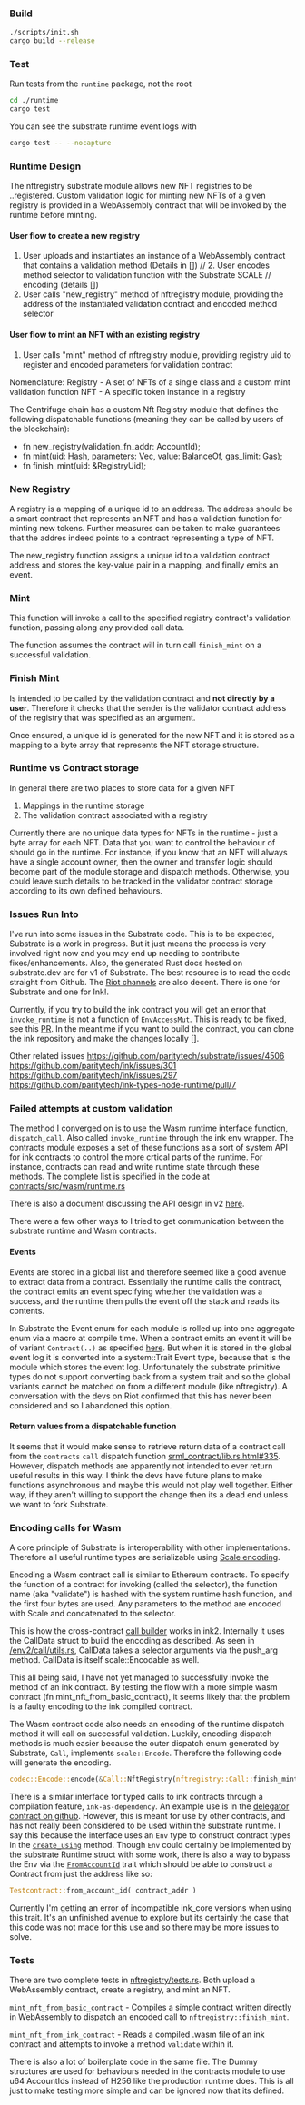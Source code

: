 ### Build
```bash
./scripts/init.sh
cargo build --release
```

### Test
Run tests from the ```runtime``` package, not the root
```bash
cd ./runtime
cargo test
```

You can see the substrate runtime event logs with
```bash
cargo test -- --nocapture
```

### Runtime Design

The nftregistry substrate module allows new NFT registries to be ..registered.
Custom validation logic for minting new NFTs of a given registry is provided in
a WebAssembly contract that will be invoked by the runtime before minting.

#### User flow to create a new registry
1. User uploads and instantiates an instance of a WebAssembly contract that contains a validation method
(Details in [])
// 2. User encodes method selector to validation function with the Substrate SCALE
// encoding (details [])
2. User calls "new_registry" method of nftregistry module, providing the
address of the instantiated validation contract and encoded method selector

#### User flow to mint an NFT with an existing registry
1. User calls "mint" method of nftregistry module, providing registry uid to
register and encoded parameters for validation contract

Nomenclature:
Registry - A set of NFTs of a single class and a custom mint validation function
NFT - A specific token instance in a registry

The Centrifuge chain has a custom Nft Registry module that defines the
following dispatchable functions (meaning they can be called by users of the
blockchain):

- fn new_registry(validation_fn_addr: AccountId);
- fn mint(uid: Hash, parameters: Vec<u8>, value: BalanceOf, gas_limit: Gas);
- fn finish_mint(uid: &RegistryUid);

### New Registry
A registry is a mapping of a unique id to an address. The address should be a
smart contract that represents an NFT and has a validation function for minting
new tokens. Further measures can be taken to make guarantees that the addres
indeed points to a contract representing a type of NFT.

The new_registry function assigns a unique id to a validation contract address
and stores the key-value pair in a mapping, and finally emits an event.

### Mint
This function will invoke a call to the specified registry contract's
validation function, passing along any provided call data.

The function assumes the contract will in turn call `finish_mint` on a successful
validation.

### Finish Mint
Is intended to be called by the validation contract and **not directly by a
user**. Therefore it checks that the sender is the validator contract address of the
registry that was specified as an argument.

Once ensured, a unique id is generated for the new NFT and it is stored as a
mapping to a byte array that represents the NFT storage structure.

### Runtime vs Contract storage
In general there are two places to store data for a given NFT
1. Mappings in the runtime storage
2. The validation contract associated with a registry

Currently there are no unique data types for NFTs in the runtime - just a byte
array for each NFT. Data that you
want to control the behaviour of should go in the runtime. For instance, if you
know that an NFT will always have a single account owner, then the owner and
transfer logic should become part of the module storage and dispatch methods.
Otherwise, you could leave such details to be tracked in the validator contract
storage according to its own defined behaviours.

### Issues Run Into
I've run into some issues in the Substrate code. This is to be expected,
Substrate is a work in progress. But it just means the process is very involved
right now and you may end up needing to contribute fixes/enhancements. Also,
the generated Rust docs hosted on substrate.dev are for v1 of Substrate. The
best resource is to read the code straight from Github. The [Riot
channels](https://riot.im/app/#/room/#substrate-technical:matrix.org) are also
decent. There is one for Substrate and one for Ink!.

Currently, if you try to build the ink contract you will get an error that
`invoke_runtime` is not a function of `EnvAccessMut`. This is ready to be
fixed, see this [PR](https://github.com/paritytech/ink/pull/302). In the
meantime if you want to build the contract, you can clone the ink repository
and make the changes locally [].

Other related issues
https://github.com/paritytech/substrate/issues/4506
https://github.com/paritytech/ink/issues/301
https://github.com/paritytech/ink/issues/297
https://github.com/paritytech/ink-types-node-runtime/pull/7

### Failed attempts at custom validation
The method I converged on is to use the Wasm runtime interface function,
`dispatch_call`. Also called `invoke_runtime` through the ink env wrapper. The
contracts module exposes a set of these functions as a sort of system API for
ink contracts to control the more crtical parts of the runtime. For instance,
contracts can read and write runtime state through these methods. The complete
list is specified in the code at
[contracts/src/wasm/runtime.rs](https://github.com/paritytech/substrate/blob/40a16efefc070faf5a25442bc3ae1d0ea2478eee/frame/contracts/src/wasm/runtime.rs#L296)

There is also a document discussing the API design in v2
[here](https://hackmd.io/@robbepop/rkPdZHrrS#Current-State).

There were a few other ways to I tried to get communication between the
substrate runtime and Wasm contracts.

#### Events
Events are stored in a global list and therefore seemed like a good avenue to
extract data from a contract. Essentially the runtime calls the contract, the
contract emits an event specifying whether the validation was a success, and
the runtime then pulls the event off the stack and reads its contents.

In Substrate the Event enum for each module is rolled up into one aggregate
enum via a macro at compile time. When a contract emits an event it will be of
variant `Contract(..)` as specified
[here](https://substrate.dev/rustdocs/v1.0/srml_contract/enum.RawEvent.html).
But when it is stored in the global event log it is converted into a
system::Trait Event type, because that is the module which stores the event
log. Unfortunately the substrate primitive types do not support converting back
from a system trait and so the global variants cannot be matched on from a
different module (like nftregistry). A conversation with the devs on Riot
confirmed that this has never been considered and so I abandoned this option.

#### Return values from a dispatchable function
It seems that it would make sense to retrieve return data of a contract call
from the `contracts` `call` dispatch function
[srml_contract/lib.rs.html#335](https://substrate.dev/rustdocs/v1.0/src/srml_contract/lib.rs.html#335).
However, dispatch methods are apparently not intended to ever return useful
results in this way. I think the devs have future plans to make functions
asynchronous and maybe this would not play well together. Either way, if they
aren't willing to support the change then its a dead end unless we want to fork
Substrate.

### Encoding calls for Wasm
A core principle of Substrate is interoperability with other implementations.
Therefore all useful runtime types are serializable using [Scale
encoding](https://substrate.dev/docs/en/overview/low-level-data-format).

Encoding a Wasm contract call is similar to Ethereum contracts. To specify the
function of a contract for invoking (called the selector), the function name (aka "validate") is hashed
with the system runtime hash function, and the first four bytes are used. Any
parameters to the method are encoded with Scale and concatenated to the
selector.

This is how the cross-contract [call
builder](https://github.com/paritytech/ink/blob/master/core/src/env2/call/create.rs#L58) works in ink2.
Internally it uses the CallData struct to build the encoding as described. As
seen in [/env2/call/utils.rs](https://github.com/paritytech/ink/blob/master/core/src/env2/call/utils.rs#L83), CallData takes a selector arguments via the push_arg method. CallData is itself scale::Encodable as well.

This all being said, I have not yet managed to successfully invoke the method
of an ink contract. By testing the flow with a more simple wasm contract (fn
mint_nft_from_basic_contract), it seems likely that the problem is a faulty
encoding to the ink compiled contract.

The Wasm contract code also needs an encoding of the runtime dispatch method it
will call on successful validation. Luckily, encoding dispatch methods is much
easier because the outer dispatch enum generated by Substrate, `Call`, implements
`scale::Encode`. Therefore the following code will generate the encoding.

```rust
codec::Encode::encode(&Call::NftRegistry(nftregistry::Call::finish_mint(registry_id))
```

There is a similar interface for typed calls to ink contracts through a
compilation feature, `ink-as-dependency`. An example use is in the [delegator
contract on github](https://github.com/paritytech/ink/blob/master/examples/lang2/delegator/lib.rs).
However, this is meant for use by other contracts, and has not really been
considered to be used within the substrate runtime. I say this because the
interface uses an `Env` type to construct contract types in the [`create_using`](https://github.com/paritytech/ink/blob/master/core/src/env2/call/create.rs#L214) method.
Though `Env` could certainly be implemented by the substrate Runtime struct
with some work, there is also a way to bypass the Env via the
[`FromAccountId`](https://github.com/paritytech/ink/blob/master/core/src/env2/call/create.rs#L49) trait which should be able to construct a Contract from just the address like so:

```rust
Testcontract::from_account_id( contract_addr )
```

Currently I'm getting an error of incompatible ink_core versions when using
this trait. It's an unfinished avenue to explore but its certainly the case
that this code was not made for this use and so there may be more issues to
solve.

### Tests
There are two complete tests in
[nftregistry/tests.rs](https://github.com/jaybutera/nft-registry/tree/master/runtime/src/nftregistry/tests.rs#L331).
Both upload a WebAssembly contract, create a registry, and mint
an NFT.

```mint_nft_from_basic_contract``` - Compiles a simple contract written
directly in WebAssembly to dispatch an encoded call to
`nftregistry::finish_mint`.

```mint_nft_from_ink_contract``` - Reads a compiled .wasm file of an ink
contract and attempts to invoke a method `validate` within it.

There is also a lot of boilerplate code in the same file. The Dummy structures are used for
behaviours needed in the contracts module to use u64 AccountIds instead of H256 like the
production runtime does. This is all just to make testing more simple and can
be ignored now that its defined.
